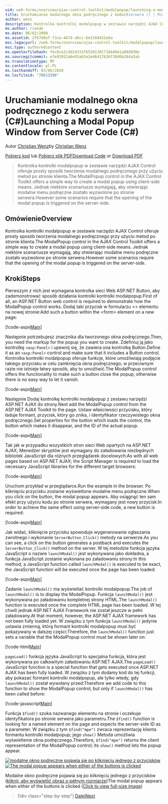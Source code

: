 ```yaml
---
uid: web-forms/overview/ajax-control-toolkit/modalpopup/launching-a-modal-popup-window-from-server-code-cs
title: Uruchamianie modalnego okna podręcznego z koduC#serwera () | Microsoft Docs
author: wenz
description: Kontrolka kontrolki modalpopup w zestawie narzędzi AJAX Control oferuje prosty sposób tworzenia modalnego podręcznego przy użyciu metod po stronie klienta. Jednak niektóre scenariusze wymagają, aby t...
ms.author: riande
ms.date: 06/02/2008
ms.assetid: 2f67d8ef-73ca-447d-a0cc-6e3168431e6a
msc.legacyurl: /web-forms/overview/ajax-control-toolkit/modalpopup/launching-a-modal-popup-window-from-server-code-cs
msc.type: authoredcontent
ms.openlocfilehash: fec0ce2cdd24333f65201301718440e1a09d930e
ms.sourcegitcommit: e7e91932a6e91a63e2e46417626f39d6b244a3ab
ms.translationtype: MT
ms.contentlocale: pl-PL
ms.lasthandoff: 03/06/2020
ms.locfileid: "78613296"
---
```

# <a name="launching-a-modal-popup-window-from-server-code-c"></a><span data-ttu-id="8df85-104">Uruchamianie modalnego okna podręcznego z kodu serwera (C#)</span><span class="sxs-lookup"><span data-stu-id="8df85-104">Launching a Modal Popup Window from Server Code (C#)</span></span>

<span data-ttu-id="8df85-105">Autor [Christian Wenz](https://github.com/wenz)</span><span class="sxs-lookup"><span data-stu-id="8df85-105">by [Christian Wenz](https://github.com/wenz)</span></span>

<span data-ttu-id="8df85-106">[Pobierz kod](https://download.microsoft.com/download/2/4/0/24052038-f942-4336-905b-b60ae56f0dd5/ModalPopup1.cs.zip) lub [Pobierz plik PDF](https://download.microsoft.com/download/b/6/a/b6ae89ee-df69-4c87-9bfb-ad1eb2b23373/modalpopup1CS.pdf)</span><span class="sxs-lookup"><span data-stu-id="8df85-106">[Download Code](https://download.microsoft.com/download/2/4/0/24052038-f942-4336-905b-b60ae56f0dd5/ModalPopup1.cs.zip) or [Download PDF](https://download.microsoft.com/download/b/6/a/b6ae89ee-df69-4c87-9bfb-ad1eb2b23373/modalpopup1CS.pdf)</span></span>

> <span data-ttu-id="8df85-107">Kontrolka kontrolki modalpopup w zestawie narzędzi AJAX Control oferuje prosty sposób tworzenia modalnego podręcznego przy użyciu metod po stronie klienta.</span><span class="sxs-lookup"><span data-stu-id="8df85-107">The ModalPopup control in the AJAX Control Toolkit offers a simple way to create a modal popup using client-side means.</span></span> <span data-ttu-id="8df85-108">Jednak niektóre scenariusze wymagają, aby otwierając modalne menu podręczne zostało wyzwolone po stronie serwera.</span><span class="sxs-lookup"><span data-stu-id="8df85-108">However some scenarios require that the opening of the modal popup is triggered on the server-side.</span></span>

## <a name="overview"></a><span data-ttu-id="8df85-109">Omówienie</span><span class="sxs-lookup"><span data-stu-id="8df85-109">Overview</span></span>

<span data-ttu-id="8df85-110">Kontrolka kontrolki modalpopup w zestawie narzędzi AJAX Control oferuje prosty sposób tworzenia modalnego podręcznego przy użyciu metod po stronie klienta.</span><span class="sxs-lookup"><span data-stu-id="8df85-110">The ModalPopup control in the AJAX Control Toolkit offers a simple way to create a modal popup using client-side means.</span></span> <span data-ttu-id="8df85-111">Jednak niektóre scenariusze wymagają, aby otwierając modalne menu podręczne zostało wyzwolone po stronie serwera.</span><span class="sxs-lookup"><span data-stu-id="8df85-111">However some scenarios require that the opening of the modal popup is triggered on the server-side.</span></span>

## <a name="steps"></a><span data-ttu-id="8df85-112">Kroki</span><span class="sxs-lookup"><span data-stu-id="8df85-112">Steps</span></span>

<span data-ttu-id="8df85-113">Pierwszym z nich jest wymagana kontrolka sieci Web ASP.NET Button, aby zademonstrować sposób działania kontrolki kontrolki modalpopup.</span><span class="sxs-lookup"><span data-stu-id="8df85-113">First of all, an ASP.NET Button web control is required to demonstrate how the ModalPopup control works.</span></span> <span data-ttu-id="8df85-114">Dodaj taki przycisk w formularzu &lt;&gt; elementu na nowej stronie:</span><span class="sxs-lookup"><span data-stu-id="8df85-114">Add such a button within the &lt;form&gt; element on a new page:</span></span>

[!code-aspx[Main](launching-a-modal-popup-window-from-server-code-cs/samples/sample1.aspx)]

<span data-ttu-id="8df85-115">Następnie potrzebujesz znacznika dla tworzonego okna podręcznego.</span><span class="sxs-lookup"><span data-stu-id="8df85-115">Then, you need the markup for the popup you want to create.</span></span> <span data-ttu-id="8df85-116">Zdefiniuj ją jako kontrolkę `<asp:Panel>` i upewnij się, że zawiera ona kontrolkę Button.</span><span class="sxs-lookup"><span data-stu-id="8df85-116">Define it as an `<asp:Panel>` control and make sure that it includes a Button control.</span></span> <span data-ttu-id="8df85-117">Kontrolka kontrolki modalpopup oferuje funkcje, które umożliwiają podjęcie takiego przycisku w celu zamknięcia okna podręcznego; w przeciwnym razie nie istnieje łatwy sposób, aby to umożliwić.</span><span class="sxs-lookup"><span data-stu-id="8df85-117">The ModalPopup control offers the functionality to make such a button close the popup; otherwise there is no easy way to let it vanish.</span></span>

[!code-aspx[Main](launching-a-modal-popup-window-from-server-code-cs/samples/sample2.aspx)]

<span data-ttu-id="8df85-118">Następnie Dodaj kontrolkę kontrolki modalpopup z zestawu narzędzi ASP.NET AJAX do strony.</span><span class="sxs-lookup"><span data-stu-id="8df85-118">Next add the ModalPopup control from the ASP.NET AJAX Toolkit to the page.</span></span> <span data-ttu-id="8df85-119">Ustaw właściwości przycisku, który ładuje formant, przycisk, który go znika, i identyfikator rzeczywistego okna podręcznego.</span><span class="sxs-lookup"><span data-stu-id="8df85-119">Set properties for the button which loads the control, the button which makes it disappear, and the ID of the actual popup.</span></span>

[!code-aspx[Main](launching-a-modal-popup-window-from-server-code-cs/samples/sample3.aspx)]

<span data-ttu-id="8df85-120">Tak jak w przypadku wszystkich stron sieci Web opartych na ASP.NET AJAX; Menedżer skryptów jest wymagany do załadowania niezbędnych bibliotek JavaScript dla różnych przeglądarek docelowych:</span><span class="sxs-lookup"><span data-stu-id="8df85-120">As with all web pages based on ASP.NET AJAX; the Script Manager is required to load the necessary JavaScript libraries for the different target browsers:</span></span>

[!code-aspx[Main](launching-a-modal-popup-window-from-server-code-cs/samples/sample4.aspx)]

<span data-ttu-id="8df85-121">Uruchom przykład w przeglądarce.</span><span class="sxs-lookup"><span data-stu-id="8df85-121">Run the example in the browser.</span></span> <span data-ttu-id="8df85-122">Po kliknięciu przycisku zostanie wyświetlone modalne menu podręczne.</span><span class="sxs-lookup"><span data-stu-id="8df85-122">When you click on the button, the modal popup appears.</span></span> <span data-ttu-id="8df85-123">Aby osiągnąć ten sam efekt przy użyciu kodu po stronie serwera, wymagany jest nowy przycisk:</span><span class="sxs-lookup"><span data-stu-id="8df85-123">In order to achieve the same effect using server-side code, a new button is required:</span></span>

[!code-aspx[Main](launching-a-modal-popup-window-from-server-code-cs/samples/sample5.aspx)]

<span data-ttu-id="8df85-124">Jak widać, kliknięcie przycisku spowoduje wygenerowanie ogłaszania zwrotnego i wykonanie `ServerButton_Click()` metody na serwerze.</span><span class="sxs-lookup"><span data-stu-id="8df85-124">As you can see, a click on the button generates a postback and executes the `ServerButton_Click()` method on the server.</span></span> <span data-ttu-id="8df85-125">W tej metodzie funkcja języka JavaScript o nazwie `launchModal()` jest wykonywana jako dokładna, a funkcja JavaScript zostanie wykonana po załadowaniu strony:</span><span class="sxs-lookup"><span data-stu-id="8df85-125">In this method, a JavaScript function called `launchModal()` is executed to be exact, the JavaScript function will be executed once the page has been loaded:</span></span>

[!code-aspx[Main](launching-a-modal-popup-window-from-server-code-cs/samples/sample6.aspx)]

<span data-ttu-id="8df85-126">Zadanie `launchModal()` ma wyświetlać kontrolki modalpopup.</span><span class="sxs-lookup"><span data-stu-id="8df85-126">The job of `launchModal()` is to display the ModalPopup.</span></span> <span data-ttu-id="8df85-127">Funkcja `launchModal()` jest wykonywana po załadowaniu kompletnej strony HTML.</span><span class="sxs-lookup"><span data-stu-id="8df85-127">The `launchModal()` function is executed once the complete HTML page has been loaded.</span></span> <span data-ttu-id="8df85-128">W tej chwili jednak ASP.NET AJAX Framework nie został jeszcze w pełni załadowany.</span><span class="sxs-lookup"><span data-stu-id="8df85-128">At that moment, however, the ASP.NET AJAX framework has not been fully loaded yet.</span></span> <span data-ttu-id="8df85-129">W związku z tym funkcja `launchModal()` jedynie ustawia zmienną, którą formant kontrolki modalpopup musi być pokazywany w dalszej części:</span><span class="sxs-lookup"><span data-stu-id="8df85-129">Therefore, the `launchModal()` function just sets a variable that the ModalPopup control must be shown later on:</span></span>

[!code-html[Main](launching-a-modal-popup-window-from-server-code-cs/samples/sample7.html)]

<span data-ttu-id="8df85-130">`pageLoad()` funkcja języka JavaScript to specjalna funkcja, która jest wykonywana po całkowitym załadowaniu ASP.NET AJAX.</span><span class="sxs-lookup"><span data-stu-id="8df85-130">The `pageLoad()` JavaScript function is a special function that gets executed once ASP.NET AJAX has been fully loaded.</span></span> <span data-ttu-id="8df85-131">W związku z tym dodamy kod do tej funkcji, aby pokazać formant kontrolki modalpopup, ale tylko wtedy, gdy `launchModal()` został wywołany przed:</span><span class="sxs-lookup"><span data-stu-id="8df85-131">Therefore we add code to this function to show the ModalPopup control, but only if `launchModal()` has been called before:</span></span>

[!code-javascript[Main](launching-a-modal-popup-window-from-server-code-cs/samples/sample8.js)]

<span data-ttu-id="8df85-132">Funkcja `$find()` szuka nazwanego elementu na stronie i oczekuje identyfikatora po stronie serwera jako parametru.</span><span class="sxs-lookup"><span data-stu-id="8df85-132">The `$find()` function is looking for a named element on the page and expects the server-side ID as a parameter.</span></span> <span data-ttu-id="8df85-133">W związku z tym `$find("mpe")` zwraca reprezentację klienta formantu kontrolki modalpopup; jego `show()` Metoda umożliwia wyświetlenie okna podręcznego.</span><span class="sxs-lookup"><span data-stu-id="8df85-133">Therefore, `$find("mpe")` returns the client representation of the ModalPopup control; its `show()` method lets the popup appear.</span></span>

<span data-ttu-id="8df85-134">[![modalne okno podręczne pojawia się po kliknięciu jednego z przycisków](launching-a-modal-popup-window-from-server-code-cs/_static/image2.png)](launching-a-modal-popup-window-from-server-code-cs/_static/image1.png)</span><span class="sxs-lookup"><span data-stu-id="8df85-134">[![The modal popup appears when either of the buttons is clicked](launching-a-modal-popup-window-from-server-code-cs/_static/image2.png)](launching-a-modal-popup-window-from-server-code-cs/_static/image1.png)</span></span>

<span data-ttu-id="8df85-135">Modalne okno podręczne pojawia się po kliknięciu jednego z przycisków ([kliknij, aby wyświetlić obraz o pełnym rozmiarze](launching-a-modal-popup-window-from-server-code-cs/_static/image3.png))</span><span class="sxs-lookup"><span data-stu-id="8df85-135">The modal popup appears when either of the buttons is clicked ([Click to view full-size image](launching-a-modal-popup-window-from-server-code-cs/_static/image3.png))</span></span>

> [!div class="step-by-step"]
> [<span data-ttu-id="8df85-136">Dalej</span><span class="sxs-lookup"><span data-stu-id="8df85-136">Next</span></span>](using-modalpopup-with-a-repeater-control-cs.md)
